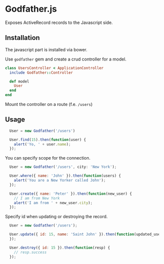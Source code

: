 # Godfather.js

Exposes ActiveRecord records to the Javascript side.

## Installation

The javascript part is installed via bower.

Use ``godfather`` gem and create a crud controller for a model.

```ruby
class UsersController < ApplicationController
  include Godfather::Controller

  def model
    User
  end
end
```

Mount the controller on a route (f.e. ``/users``)

## Usage

```js
  User = new Godfather('/users')

  User.find(15).then(function(user) {
    alert('Yo, ' + user.name);
  });
```

You can specify scope for the connection.

```js
  User = new Godfather('/users', city: 'New York');

  User.where({ name: 'John' }).then(function(users) {
    alert('You are a New Yorker called John');
  });

  User.create({ name: 'Peter' }).then(function(new_user) {
    // I am from New York
    alert('I am from ' + new_user.city);
  });
```

Specify id when updating or destroying the record.

```js
  User = new Godfather('/users');

  User.update({ id: 15, name: 'Saint John' }).then(function(updated_user) {
  });

  User.destroy({ id: 15 }).then(function(resp) {
    // resp.success
  });
```
